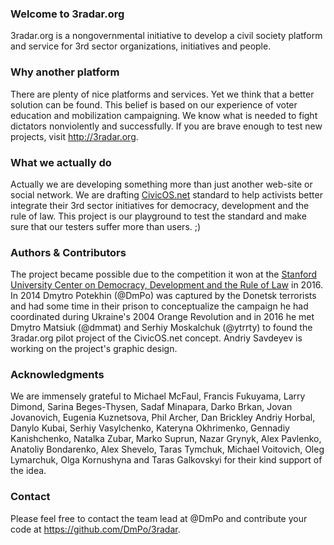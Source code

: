### Welcome to 3radar.org
3radar.org is a nongovernmental initiative to develop a civil society platform and service for 3rd sector organizations, initiatives and people.

### Why another platform
There are plenty of nice platforms and services. Yet we think that a better solution can be found. This belief is based on our experience of voter education and mobilization campaigning. We know what is needed to fight dictators nonviolently and successfully. If you are brave enough to test new projects, visit <http://3radar.org>.

### What we actually do
Actually we are developing something more than just another web-site or social network. We are drafting [CivicOS.net](https://dmpo.github.io/CivicOS/) standard to help activists better integrate their 3rd sector initiatives for democracy, development and the rule of law. This project is our playground to test the standard and make sure that our testers suffer more than users. ;)

### Authors & Contributors
The project became possible due to the competition it won at the [Stanford University Center on Democracy, Development and the Rule of Law](http://cddrl.fsi.stanford.edu/) in 2016. In 2014 Dmytro Potekhin (@DmPo) was captured by the Donetsk terrorists and had some time in their prison to conceptualize the campaign he had coordinated during Ukraine's 2004 Orange Revolution and in 2016 he met Dmytro Matsiuk (@dmmat) and Serhiy Moskalchuk (@ytrrty) to found the 3radar.org pilot project of the CivicOS.net concept. Andriy Savdeyev is working on the project's graphic design. 

### Acknowledgments
We are immensely grateful to Michael McFaul, Francis Fukuyama, Larry Dimond, Sarina Beges-Thysen, Sadaf Minapara, Darko Brkan, Jovan Jovanovich, Eugenia Kuznetsova, Phil Archer, Dan Brickley Andriy Horbal, Danylo Kubai, Serhiy Vasylchenko, Kateryna Okhrimenko, Gennadiy Kanishchenko, Natalka Zubar, Marko Suprun, Nazar Grynyk, Alex Pavlenko, Anatoliy Bondarenko, Alex Shevelo, Taras Tymchuk, Michael Voitovich, Oleg Lymarchuk, Olga Kornushyna and Taras Galkovskyi for their kind support of the idea.

### Contact
Please feel free to contact the team lead at @DmPo and contribute your code at <https://github.com/DmPo/3radar>.